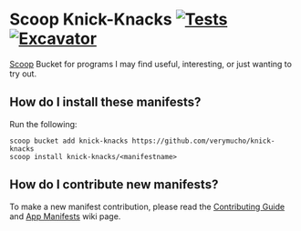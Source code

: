 # Scoop Knick-Knacks [![Tests](https://github.com/verymucho/knick-knacks/actions/workflows/ci.yml/badge.svg)](https://github.com/verymucho/knick-knacks/actions/workflows/ci.yml) [![Excavator](https://github.com/verymucho/knick-knacks/actions/workflows/excavator.yml/badge.svg)](https://github.com/verymucho/knick-knacks/actions/workflows/excavator.yml)

[Scoop](https://scoop.sh) Bucket for programs I may find useful, interesting, or just wanting to try out.

## How do I install these manifests?

Run the following:

```pwsh
scoop bucket add knick-knacks https://github.com/verymucho/knick-knacks
scoop install knick-knacks/<manifestname>
```

## How do I contribute new manifests?

To make a new manifest contribution, please read the [Contributing
Guide](https://github.com/ScoopInstaller/.github/blob/main/.github/CONTRIBUTING.md)
and [App Manifests](https://github.com/ScoopInstaller/Scoop/wiki/App-Manifests)
wiki page.
